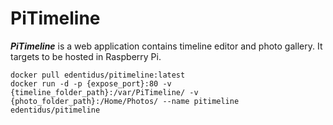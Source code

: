# PiTimeline
***PiTimeline*** is a web application contains timeline editor and photo gallery. It targets to be hosted in Raspberry Pi.

```
docker pull edentidus/pitimeline:latest
docker run -d -p {expose_port}:80 -v {timeline_folder_path}:/var/PiTimeline/ -v {photo_folder_path}:/Home/Photos/ --name pitimeline edentidus/pitimeline
```